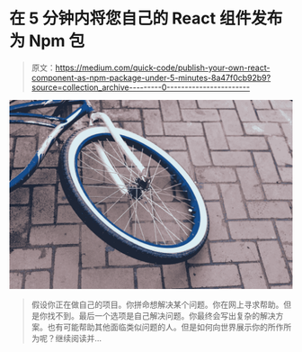 # 在 5 分钟内将您自己的 React 组件发布为 Npm 包

> 原文：<https://medium.com/quick-code/publish-your-own-react-component-as-npm-package-under-5-minutes-8a47f0cb92b9?source=collection_archive---------0----------------------->

![](img/b14811eda6adf965182dbedfc8596379.png)

> 假设你正在做自己的项目。你拼命想解决某个问题。你在网上寻求帮助。但是你找不到。最后一个选项是自己解决问题。你最终会写出复杂的解决方案。也有可能帮助其他面临类似问题的人。但是如何向世界展示你的所作所为呢？继续阅读并…